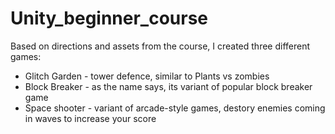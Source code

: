# Unity_beginner_course
 
Based on directions and assets from the course, I created three different games:
- Glitch Garden - tower defence, similar to Plants vs zombies
- Block Breaker - as the name says, its variant of popular block breaker game
- Space shooter - variant of arcade-style games, destory enemies coming in waves to increase your score